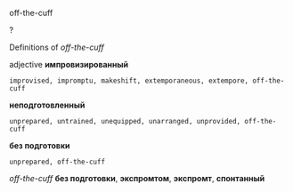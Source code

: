 off-the-cuff

?


Definitions of _off-the-cuff_

adjective
**импровизированный**

    improvised, impromptu, makeshift, extemporaneous, extempore, off-the-cuff
**неподготовленный**

    unprepared, untrained, unequipped, unarranged, unprovided, off-the-cuff
**без подготовки**

    unprepared, off-the-cuff

_off-the-cuff_
**без подготовки**, **экспромтом**, **экспромт**, **спонтанный**
